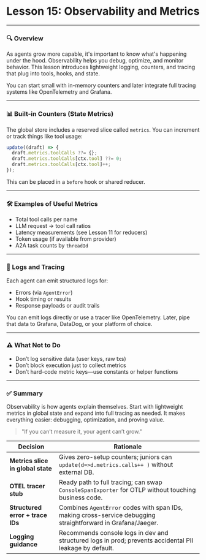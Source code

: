 # **Lesson 15: Observability and Metrics**

---

### 🔍 Overview

As agents grow more capable, it's important to know what's happening under the hood. Observability helps you debug, optimize, and monitor behavior. This lesson introduces lightweight logging, counters, and tracing that plug into tools, hooks, and state.

You can start small with in-memory counters and later integrate full tracing systems like OpenTelemetry and Grafana.

---

### 📊 Built-in Counters (State Metrics)

The global store includes a reserved slice called `metrics`. You can increment or track things like tool usage:

```ts
update((draft) => {
  draft.metrics.toolCalls ??= {};
  draft.metrics.toolCalls[ctx.tool] ??= 0;
  draft.metrics.toolCalls[ctx.tool]++;
});
```

This can be placed in a `before` hook or shared reducer.

---

### 🛠 Examples of Useful Metrics

- Total tool calls per name
- LLM request → tool call ratios
- Latency measurements (see Lesson 11 for reducers)
- Token usage (if available from provider)
- A2A task counts by `threadId`

---

### 🧪 Logs and Tracing

Each agent can emit structured logs for:

- Errors (via `AgentError`)
- Hook timing or results
- Response payloads or audit trails

You can emit logs directly or use a tracer like OpenTelemetry. Later, pipe that data to Grafana, DataDog, or your platform of choice.

---

### ⚠️ What Not to Do

- Don’t log sensitive data (user keys, raw txs)
- Don’t block execution just to collect metrics
- Don’t hard-code metric keys—use constants or helper functions

---

### ✅ Summary

Observability is how agents explain themselves. Start with lightweight metrics in global state and expand into full tracing as needed. It makes everything easier: debugging, optimization, and proving value.

> "If you can’t measure it, your agent can’t grow."

| Decision                          | Rationale                                                                                                    |
| --------------------------------- | ------------------------------------------------------------------------------------------------------------ |
| **Metrics slice in global state** | Gives zero-setup counters; juniors can `update(d=>d.metrics.calls++ )` without external DB.                  |
| **OTEL tracer stub**              | Ready path to full tracing; can swap `ConsoleSpanExporter` for OTLP without touching business code.          |
| **Structured error + trace IDs**  | Combines `AgentError` codes with span IDs, making cross-service debugging straightforward in Grafana/Jaeger. |
| **Logging guidance**              | Recommends console logs in dev and structured logs in prod; prevents accidental PII leakage by default.      |
